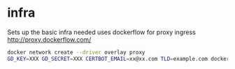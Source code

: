 # infra
Sets up the basic infra needed
uses dockerflow for proxy ingress http://proxy.dockerflow.com/

```bash
docker network create --driver overlay proxy
GD_KEY=XXX GD_SECRET=XXX CERTBOT_EMAIL=xx@xx.com TLD=example.com docker deploy --compose-file docker-compose.yml proxy
```